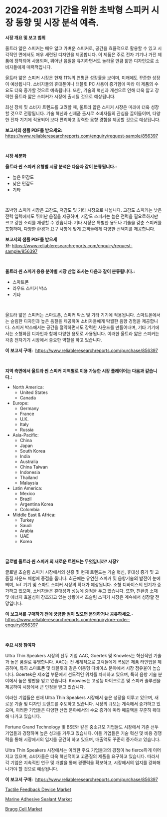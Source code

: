 <p><h1>2024-2031 기간을 위한 초박형 스피커 시장 동향 및 시장 분석 예측.</h1></p><p><strong>시장 개요 및 보고 범위</strong></p>
<p><p>울트라 얇은 스피커는 매우 얇고 가벼운 스피커로, 공간을 효율적으로 활용할 수 있고 시각적인 면에서도 매우 세련된 디자인을 제공합니다. 이 제품은 주로 전자 기기나 가전 제품에 장착되어 사용되며, 뛰어난 음질을 유지하면서도 놀라울 만큼 얇은 디자인으로 소비자들에게 매력적입니다.</p><p>울트라 얇은 스피커 시장은 현재 11%의 연평균 성장률을 보이며, 미래에도 꾸준한 성장이 예상됩니다. 소비자들의 휴대폰이나 태블릿 PC 사용이 증가함에 따라 이 제품의 수요도 더욱 증가할 것으로 예측됩니다. 또한, 기술의 혁신과 개선으로 인해 더욱 얇고 강력한 울트라 얇은 스피커가 시장에 출시될 것으로 예상됩니다.</p><p>최신 장치 및 소비자 트렌드를 고려할 때, 울트라 얇은 스피커 시장은 미래에 더욱 성장할 것으로 전망됩니다. 기술 혁신과 신제품 출시로 소비자들의 관심을 끌어들이며, 다양한 전자 기기에 적용되어 보다 편리하고 강력한 음향 경험을 제공할 것으로 예상됩니다.</p></p>
<p><strong>보고서의 샘플 PDF를 받으세요:</strong> <a href="https://www.reliableresearchreports.com/enquiry/request-sample/856397">https://www.reliableresearchreports.com/enquiry/request-sample/856397</a></p>
<p>&nbsp;</p>
<p><strong>시장 세분화</strong></p>
<p><strong>울트라 씬 스피커 유형별 시장 분석은 다음과 같이 분류됩니다.:</strong></p>
<p><ul><li>높은 민감도</li><li>낮은 민감도</li><li>기타</li></ul></p>
<p>&nbsp;</p>
<p><p>초박형 스피커 시장은 고감도, 저감도 및 기타 시장으로 나뉩니다. 고감도 스피커는 낮은 전력 입력에서도 뛰어난 음질을 제공하며, 저감도 스피커는 높은 전력을 필요로하지만 크고 강한 소리를 재생할 수 있습니다. 기타 시장은 특별한 용도나 기술을 갖춘 스피커를 포함하며, 다양한 환경과 요구 사항에 맞게 고객들에게 다양한 선택지를 제공합니다.</p></p>
<p><strong>보고서의 샘플 PDF를 받으세요:</strong>&nbsp;<a href="https://www.reliableresearchreports.com/enquiry/request-sample/856397">https://www.reliableresearchreports.com/enquiry/request-sample/856397</a></p>
<p>&nbsp;</p>
<p><strong> 울트라 씬 스피커 응용 분야별 시장 산업 조사는 다음과 같이 분류됩니다.:</strong></p>
<p><ul><li>스마트폰</li><li>라우드 스피커 박스</li><li>기타</li></ul></p>
<p>&nbsp;</p>
<p><p>울트라 얇은 스피커는 스마트폰, 스피커 박스 및 기타 기기에 적용됩니다. 스마트폰에서는 슬림한 디자인과 높은 음질을 제공하여 소비자들에게 탁월한 음향 경험을 제공합니다. 스피커 박스에서는 공간을 절약하면서도 강력한 사운드를 만들어내며, 기타 기기에서는 소형화된 디자인과 함께 다양한 용도로 사용됩니다. 이러한 울트라 얇은 스피커는 각종 전자기기 시장에서 중요한 역할을 하고 있습니다.</p></p>
<p><strong>이 보고서 구매:</strong>&nbsp; <a href="https://www.reliableresearchreports.com/purchase/856397">https://www.reliableresearchreports.com/purchase/856397</a></p>
<p>&nbsp;</p>
<p><strong>지역 측면에서 울트라 씬 스피커 지역별로 이용 가능한 시장 플레이어는 다음과 같습니다.:</strong></p>
<p><ul>
    <li>
        North America:
        <ul>
            <li>United States</li>
            <li>Canada</li>
        </ul>
    </li>
    <li>
        Europe:
        <ul>
            <li>Germany</li>
            <li>France</li>
            <li>U.K.</li>
            <li>Italy</li>
            <li>Russia</li>
        </ul>
    </li>
    <li>
        Asia-Pacific:
        <ul>
            <li>China</li>
            <li>Japan</li>
            <li>South Korea</li>
            <li>India</li>
            <li>Australia</li>
            <li>China Taiwan</li>
            <li>Indonesia</li>
            <li>Thailand</li>
            <li>Malaysia</li>
        </ul>
    </li>
    <li>
        Latin America:
        <ul>
            <li>Mexico</li>
            <li>Brazil</li>
            <li>Argentina Korea</li>
            <li>Colombia</li>
        </ul>
    </li>
    <li>
        Middle East & Africa:
        <ul>
            <li>Turkey</li>
            <li>Saudi</li>
            <li>Arabia</li>
            <li>UAE</li>
            <li>Korea</li>
        </ul>
    </li>
    </ul></p>
<p>&nbsp;</p>
<p><strong>글로벌 울트라 씬 스피커 의 새로운 트렌드는 무엇입니까? 시장?</strong></p>
<p><p>글로벌 초슬림 스피커 시장에서의 신흥 및 현재 트렌드는 기술 혁신, 휴대성 증가 및 고품질 사운드 체험에 중점을 둡니다. 최근에는 유연한 스피커 및 음향기술의 발전이 눈에 띄며, IoT 기기 및 스마트 스피커 시장의 확대가 예상됩니다. 소형 디바이스의 인기가 증가하고 있으며, 소비자들은 휴대성과 성능에 중점을 두고 있습니다. 또한, 친환경 소재 및 에너지 효율성이 강조되고 있는 상황에서 초슬림 스피커 시장은 계속해서 성장할 전망입니다.</p></p>
<p><strong>이 보고서를 구매하기 전에 궁금한 점이 있으면 문의하거나 공유하세요.</strong>- <a href="https://www.reliableresearchreports.com/enquiry/pre-order-enquiry/856397">https://www.reliableresearchreports.com/enquiry/pre-order-enquiry/856397</a></p>
<p>&nbsp;</p>
<p><strong>주요 시장 참여자</strong></p>
<p><p>Ultra Thin Speakers 시장의 선두 기업 AAC, Goertek 및 Knowles는 혁신적인 기술과 높은 품질로 유명합니다. AAC는 전 세계적으로 고객들에게 폭넓은 제품 라인업을 제공하며, 특히 스마트폰 및 태블릿과 같은 이동형 디바이스 분야에서 시장 점유율이 높습니다. Goertek은 제조업 부문에서 선도적인 위치를 차지하고 있으며, 특히 음향 기술 분야에서 높은 평판을 얻고 있습니다. Knowles는 고성능 마이크로폰 및 스피커 솔루션을 제공하여 시장에서 큰 인정을 받고 있습니다.</p><p>이러한 기업들은 현재 Ultra Thin Speakers 시장에서 높은 성장을 이루고 있으며, 새로운 기술 및 디자인 트렌드를 주도하고 있습니다. 시장의 규모는 계속해서 증가하고 있으며, 이러한 기업들은 다양한 산업 분야에서의 수요 증가에 따라 매출액을 꾸준히 확대해 나가고 있습니다.</p><p>Fortune Grand Technology 및 BSE와 같은 중소규모 기업들도 시장에서 기존 선두 기업들과 경쟁하며 높은 성과를 거두고 있습니다. 이들 기업들은 기술 혁신 및 비용 경쟁력을 통해 시장에서의 입지를 굳건히 하고 있으며, 매출액도 꾸준히 증가하고 있습니다.</p><p>Ultra Thin Speakers 시장에서는 이러한 주요 기업들과의 경쟁이 he fierce하게 이어지고 있으며, 소비자들은 더욱 혁신적이고 고품질의 제품을 요구하고 있습니다. 따라서 각 기업은 지속적인 연구 및 개발을 통해 경쟁력을 확보하고, 시장에서의 입지를 강화해 나가야 할 것으로 예상됩니다.</p></p>
<p><strong>이 보고서 구매:</strong>&nbsp;&nbsp;<a href="https://www.reliableresearchreports.com/purchase/856397">https://www.reliableresearchreports.com/purchase/856397</a></p>
<p><p><a href="https://github.com/markusgodoy/Market-Research-Report-List-2/blob/main/tactile-feedback-device-market.md">Tactile Feedback Device Market</a></p><p><a href="https://mire-aunt-385.notion.site/Global-Marine-Adhesive-Sealant-Market-Size-and-Market-Trends-Insights-and-Projections-from-2024-to--8dbb959240d0490e92e57a4b42c1434f">Marine Adhesive Sealant Market</a></p><p><a href="https://github.com/arionmp/Market-Research-Report-List-2/blob/main/bragg-cell-market.md">Bragg Cell Market</a></p></p>
